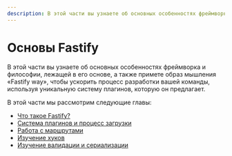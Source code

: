 ```yaml
---
description: В этой части вы узнаете об основных особенностях фреймворка и философии, лежащей в его основе, а также примете образ мышления «Fastify way», чтобы ускорить процесс разработки вашей команды, используя уникальную систему плагинов, которую он предлагает
---
```


# Основы Fastify

В этой части вы узнаете об основных особенностях фреймворка и философии, лежащей в его основе, а также примете образ мышления «Fastify way», чтобы ускорить процесс разработки вашей команды, используя уникальную систему плагинов, которую он предлагает.

В этой части мы рассмотрим следующие главы:

-   [Что такое Fastify?](what-is-fastify.md)
-   [Система плагинов и процесс загрузки](plugin-system.md)
-   [Работа с маршрутами](routes.md)
-   [Изучение хуков](hooks.md)
-   [Изучение валидации и сериализации](validation-serialization.md)
